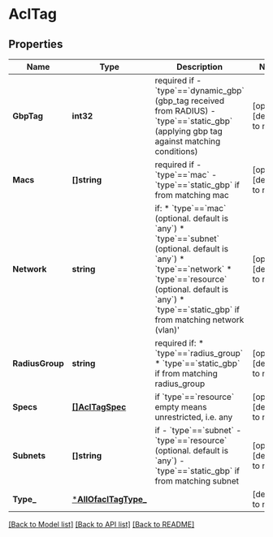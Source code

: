 # AclTag

## Properties
Name | Type | Description | Notes
------------ | ------------- | ------------- | -------------
**GbpTag** | **int32** | required if - &#x60;type&#x60;&#x3D;&#x3D;&#x60;dynamic_gbp&#x60; (gbp_tag received from RADIUS) - &#x60;type&#x60;&#x3D;&#x3D;&#x60;static_gbp&#x60; (applying gbp tag against matching conditions) | [optional] [default to null]
**Macs** | **[]string** | required if  - &#x60;type&#x60;&#x3D;&#x3D;&#x60;mac&#x60; - &#x60;type&#x60;&#x3D;&#x3D;&#x60;static_gbp&#x60; if from matching mac | [optional] [default to null]
**Network** | **string** | if:   * &#x60;type&#x60;&#x3D;&#x3D;&#x60;mac&#x60; (optional. default is &#x60;any&#x60;)   * &#x60;type&#x60;&#x3D;&#x3D;&#x60;subnet&#x60; (optional. default is &#x60;any&#x60;)   * &#x60;type&#x60;&#x3D;&#x3D;&#x60;network&#x60;   * &#x60;type&#x60;&#x3D;&#x3D;&#x60;resource&#x60; (optional. default is &#x60;any&#x60;)   * &#x60;type&#x60;&#x3D;&#x3D;&#x60;static_gbp&#x60; if from matching network (vlan)&#x27; | [optional] [default to null]
**RadiusGroup** | **string** | required if:   * &#x60;type&#x60;&#x3D;&#x3D;&#x60;radius_group&#x60;   * &#x60;type&#x60;&#x3D;&#x3D;&#x60;static_gbp&#x60; if from matching radius_group | [optional] [default to null]
**Specs** | [**[]AclTagSpec**](acl_tag_spec.md) | if &#x60;type&#x60;&#x3D;&#x3D;&#x60;resource&#x60; empty means unrestricted, i.e. any | [optional] [default to null]
**Subnets** | **[]string** | if  - &#x60;type&#x60;&#x3D;&#x3D;&#x60;subnet&#x60;  - &#x60;type&#x60;&#x3D;&#x3D;&#x60;resource&#x60; (optional. default is &#x60;any&#x60;) - &#x60;type&#x60;&#x3D;&#x3D;&#x60;static_gbp&#x60; if from matching subnet | [optional] [default to null]
**Type_** | [***AllOfaclTagType_**](AllOfaclTagType_.md) |  | [default to null]

[[Back to Model list]](../README.md#documentation-for-models) [[Back to API list]](../README.md#documentation-for-api-endpoints) [[Back to README]](../README.md)

